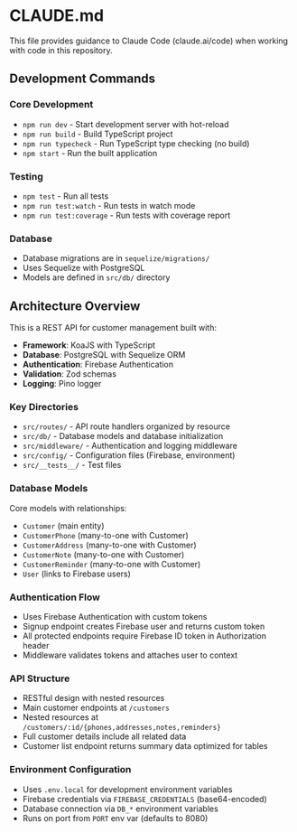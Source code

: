 # CLAUDE.md

This file provides guidance to Claude Code (claude.ai/code) when working with code in this repository.

## Development Commands

### Core Development
- `npm run dev` - Start development server with hot-reload
- `npm run build` - Build TypeScript project 
- `npm run typecheck` - Run TypeScript type checking (no build)
- `npm start` - Run the built application

### Testing
- `npm test` - Run all tests
- `npm run test:watch` - Run tests in watch mode
- `npm run test:coverage` - Run tests with coverage report

### Database
- Database migrations are in `sequelize/migrations/`
- Uses Sequelize with PostgreSQL
- Models are defined in `src/db/` directory

## Architecture Overview

This is a REST API for customer management built with:
- **Framework**: KoaJS with TypeScript
- **Database**: PostgreSQL with Sequelize ORM
- **Authentication**: Firebase Authentication
- **Validation**: Zod schemas
- **Logging**: Pino logger

### Key Directories
- `src/routes/` - API route handlers organized by resource
- `src/db/` - Database models and database initialization
- `src/middleware/` - Authentication and logging middleware
- `src/config/` - Configuration files (Firebase, environment)
- `src/__tests__/` - Test files

### Database Models
Core models with relationships:
- `Customer` (main entity) 
- `CustomerPhone` (many-to-one with Customer)
- `CustomerAddress` (many-to-one with Customer) 
- `CustomerNote` (many-to-one with Customer)
- `CustomerReminder` (many-to-one with Customer)
- `User` (links to Firebase users)

### Authentication Flow
- Uses Firebase Authentication with custom tokens
- Signup endpoint creates Firebase user and returns custom token
- All protected endpoints require Firebase ID token in Authorization header
- Middleware validates tokens and attaches user to context

### API Structure
- RESTful design with nested resources
- Main customer endpoints at `/customers`
- Nested resources at `/customers/:id/{phones,addresses,notes,reminders}`
- Full customer details include all related data
- Customer list endpoint returns summary data optimized for tables

### Environment Configuration
- Uses `.env.local` for development environment variables
- Firebase credentials via `FIREBASE_CREDENTIALS` (base64-encoded)
- Database connection via `DB_*` environment variables
- Runs on port from `PORT` env var (defaults to 8080)
